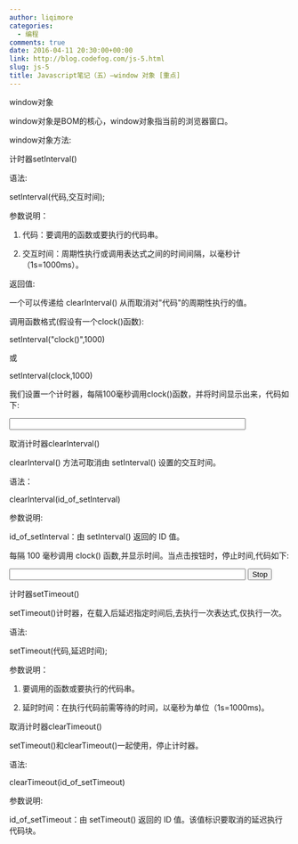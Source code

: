 ```yaml
---
author: liqimore
categories:
  - 编程
comments: true
date: 2016-04-11 20:30:00+00:00
link: http://blog.codefog.com/js-5.html
slug: js-5
title: Javascript笔记（五）–window 对象 [重点]
---
```



window对象




window对象是BOM的核心，window对象指当前的浏览器窗口。




window对象方法:




计时器setInterval()  

语法:  

setInterval(代码,交互时间);  

参数说明：






  1. 代码：要调用的函数或要执行的代码串。



  2. 交互时间：周期性执行或调用表达式之间的时间间隔，以毫秒计（1s=1000ms）。





返回值:




一个可以传递给 clearInterval() 从而取消对"代码"的周期性执行的值。




调用函数格式(假设有一个clock()函数):  

setInterval("clock()",1000)  

或  

setInterval(clock,1000)  

我们设置一个计时器，每隔100毫秒调用clock()函数，并将时间显示出来，代码如下:  

<!DOCTYPE HTML>  

<html>  

<head>  

<meta http-equiv="Content-Type" content="text/html; charset=utf-8">  

<title>计时器</title>  

<script type="text/javascript">  

var int=setInterval(clock, 100)  

function clock(){  

var time=new Date();  

document.getElementById("clock").value = time;  

}  

</script>  

</head>  

<body>  

<form>  

<input type="text" id="clock" size="50"  />  

</form>  

</body>  

</html>




取消计时器clearInterval()




clearInterval() 方法可取消由 setInterval() 设置的交互时间。  

语法：




clearInterval(id_of_setInterval)  

参数说明:  

id_of_setInterval：由 setInterval() 返回的 ID 值。




每隔 100 毫秒调用 clock() 函数,并显示时间。当点击按钮时，停止时间,代码如下:  

<!DOCTYPE HTML>  

<html>  

<head>  

<meta http-equiv="Content-Type" content="text/html; charset=utf-8">  

<title>计时器</title>  

<script type="text/javascript">  

function clock(){  

var time=new Date();  

document.getElementById("clock").value = time;  

}  

// 每隔100毫秒调用clock函数，并将返回值赋值给i  

var i=setInterval("clock()",100);  

</script>  

</head>  

<body>  

<form>  

<input type="text" id="clock" size="50"  />  

<input type="button" value="Stop" onclick="clearInterval(i)"  />  

</form>  

</body>  

</html>




计时器setTimeout()




setTimeout()计时器，在载入后延迟指定时间后,去执行一次表达式,仅执行一次。  

语法:




setTimeout(代码,延迟时间);  

参数说明：






  1. 要调用的函数或要执行的代码串。


  2. 延时时间：在执行代码前需等待的时间，以毫秒为单位（1s=1000ms)。




取消计时器clearTimeout()




setTimeout()和clearTimeout()一起使用，停止计时器。  

语法:




clearTimeout(id_of_setTimeout)  

参数说明:  

id_of_setTimeout：由 setTimeout() 返回的 ID 值。该值标识要取消的延迟执行代码块。


